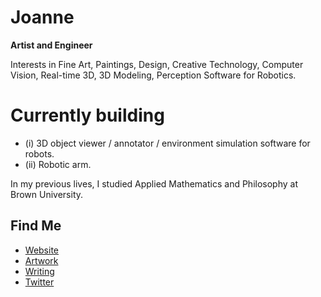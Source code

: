 # Joanne
**Artist and Engineer**

Interests in Fine Art, Paintings, Design, Creative Technology, Computer Vision, Real-time 3D, 3D Modeling, Perception Software for Robotics. 

# Currently building 
- (i) 3D object viewer / annotator / environment simulation software for robots. 
- (ii) Robotic arm. 

In my previous lives, I studied Applied Mathematics and Philosophy at Brown University. 
## Find Me
- <a href="https://limjungyoon.com/">Website</a>
- <a href="https://limjungyoon.com/art.html">Artwork</a>
- <a href="https://jungyoonlim.substack.com/">Writing</a>
- <a href="https://twitter.com/jungyoonlim">Twitter</a>
